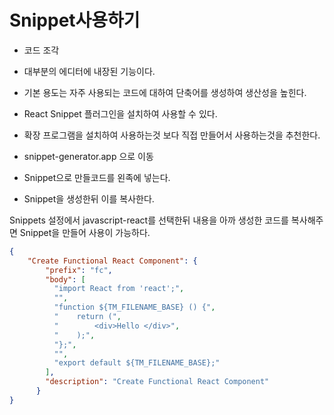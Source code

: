 # Snippet사용하기
- 코드 조각
- 대부분의 에디터에 내장된 기능이다.
- 기본 용도는 자주 사용되는 코드에 대하여 단축어를 생성하여 생산성을 높힌다.

- React Snippet 플러그인을 설치하여 사용할 수 있다.
- 확장 프로그램을 설치하여 사용하는것 보다 직접 만들어서 사용하는것을 추천한다.

- snippet-generator.app 으로 이동

- Snippet으로 만들코드를 왼족에 넣는다.
- Snippet을 생성한뒤 이를 복사한다.

Snippets 설정에서 javascript-react를 선택한뒤 내용을 아까 생성한 코드를 복사해주면 Snippet을 만들어 사용이 가능하다.
```json
{
	"Create Functional React Component": {
		"prefix": "fc",
		"body": [
		  "import React from 'react';",
		  "",
		  "function ${TM_FILENAME_BASE} () {",
		  "    return (",
		  "        <div>Hello </div>",
		  "    );",
		  "};",
		  "",
		  "export default ${TM_FILENAME_BASE};"
		],
		"description": "Create Functional React Component"
	  }
}
```